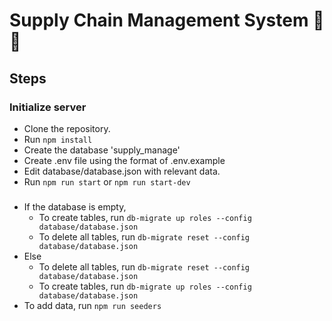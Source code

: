 # Supply Chain Management System 🚋🚚

## Steps

### Initialize server
- Clone the repository.
- Run `npm install`
- Create the database 'supply_manage'
- Create .env file using the format of .env.example
- Edit database/database.json with relevant data.
- Run `npm run start` or `npm run start-dev`

### 
- If the database is empty,
  - To create tables, run `db-migrate up roles --config database/database.json`
  - To delete all tables, run `db-migrate reset --config database/database.json`
- Else
  - To delete all tables, run `db-migrate reset --config database/database.json`
  - To create tables, run `db-migrate up roles --config database/database.json`
- To add data, run `npm run seeders`
